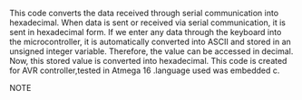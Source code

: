 This code converts the data received through serial communication into hexadecimal. When data is sent or received via serial communication, it is sent in hexadecimal form. If we enter any data through the keyboard into the microcontroller, it is automatically converted into ASCII and stored in an unsigned integer variable. Therefore, the value can be accessed in decimal. Now, this stored value is converted into hexadecimal.
This code is created for AVR controller,tested in Atmega 16 .language used was embedded c.

NOTE 
